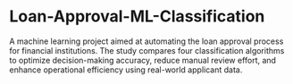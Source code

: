 # Loan-Approval-ML-Classification
A machine learning project aimed at automating the loan approval process for financial institutions. The study compares four classification algorithms to optimize decision-making accuracy, reduce manual review effort, and enhance operational efficiency using real-world applicant data.
